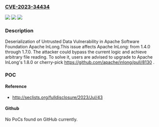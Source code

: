 ### [CVE-2023-34434](https://cve.mitre.org/cgi-bin/cvename.cgi?name=CVE-2023-34434)
![](https://img.shields.io/static/v1?label=Product&message=Apache%20InLong&color=blue)
![](https://img.shields.io/static/v1?label=Version&message=1.4.0%20&color=brightgreen)
![](https://img.shields.io/static/v1?label=Vulnerability&message=CWE-502%20Deserialization%20of%20Untrusted%20Data&color=brightgreen)

### Description

Deserialization of Untrusted Data Vulnerability in Apache Software Foundation Apache InLong.This issue affects Apache InLong: from 1.4.0 through 1.7.0. The attacker could bypass the current logic and achieve arbitrary file reading. To solve it, users are advised to upgrade to Apache InLong's 1.8.0 or cherry-pick  https://github.com/apache/inlong/pull/8130 .

### POC

#### Reference
- http://seclists.org/fulldisclosure/2023/Jul/43

#### Github
No PoCs found on GitHub currently.

